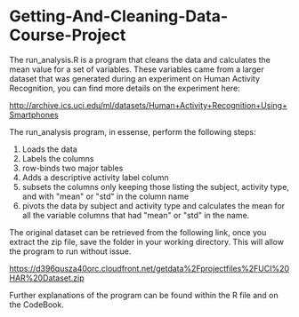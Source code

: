 # Getting-And-Cleaning-Data-Course-Project

The run_analysis.R is a program that cleans the data and calculates the mean value for a set of variables. These variables came from a  larger dataset that was generated during an experiment on Human Activity Recognition, you can find more details on the experiment here:

http://archive.ics.uci.edu/ml/datasets/Human+Activity+Recognition+Using+Smartphones

The run_analysis program, in essense, perform the following steps:
  1) Loads the data
  2) Labels the columns
  3) row-binds two major tables
  4) Adds a descriptive activity label column
  5) subsets the columns only keeping those listing the subject, activity type, and  with "mean" or "std" in the column name
  6) pivots the data by subject and activity type and calculates the mean for all the variable columns that had "mean" or "std" in the name.

The original dataset can be retrieved from the following link, once you extract the zip file, save the folder in your working directory.
This will allow the program to run without issue.

https://d396qusza40orc.cloudfront.net/getdata%2Fprojectfiles%2FUCI%20HAR%20Dataset.zip

Further explanations of the program can be found within the R file and on the CodeBook.

